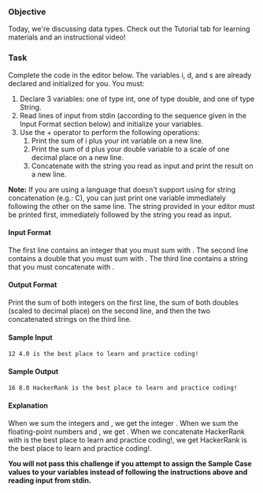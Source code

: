### Objective
Today, we're discussing data types. Check out the Tutorial tab for learning materials and an instructional video!

### Task
Complete the code in the editor below. The variables i, d, and s are already declared and initialized for you. You must:

1. Declare 3 variables: one of type int, one of type double, and one of type String.
1. Read  lines of input from stdin (according to the sequence given in the Input Format section below) and initialize your  variables.
1. Use the + operator to perform the following operations:
    1. Print the sum of i plus your int variable on a new line.
    1. Print the sum of d plus your double variable to a scale of one decimal place on a new line.
    1. Concatenate  with the string you read as input and print the result on a new line.

**Note:** If you are using a language that doesn't support using  for string concatenation (e.g.: C), you can just print one variable immediately following the other on the same line. The string provided in your editor must be printed first, immediately followed by the string you read as input.

#### Input Format
The first line contains an integer that you must sum with .
The second line contains a double that you must sum with .
The third line contains a string that you must concatenate with .

#### Output Format
Print the sum of both integers on the first line, the sum of both doubles (scaled to  decimal place) on the second line, and then the two concatenated strings on the third line.

#### Sample Input
`12
4.0
is the best place to learn and practice coding!`

#### Sample Output
`16
8.0
HackerRank is the best place to learn and practice coding!`

#### Explanation
When we sum the integers  and , we get the integer .
When we sum the floating-point numbers  and , we get .
When we concatenate HackerRank with is the best place to learn and practice coding!, we get HackerRank is the best place to learn and practice coding!.

**You will not pass this challenge if you attempt to assign the Sample Case values to your variables instead of following the instructions above and reading input from stdin.**
